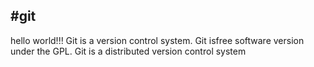 #git
---
hello world!!!
Git is a version control system.
Git isfree software version under the GPL.
Git is a distributed version control system

